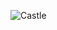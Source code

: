 

![Castle](https://user-images.githubusercontent.com/58290056/174666654-b57e8fe4-18af-4422-81ed-7028428b929a.jpg)
